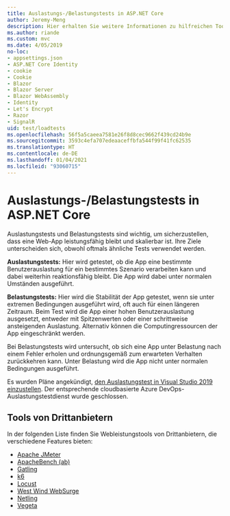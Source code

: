 ```yaml
---
title: Auslastungs-/Belastungstests in ASP.NET Core
author: Jeremy-Meng
description: Hier erhalten Sie weitere Informationen zu hilfreichen Tools und Ansätzen für Auslastungstests und Belastungstests für ASP.NET Core-Apps.
ms.author: riande
ms.custom: mvc
ms.date: 4/05/2019
no-loc:
- appsettings.json
- ASP.NET Core Identity
- cookie
- Cookie
- Blazor
- Blazor Server
- Blazor WebAssembly
- Identity
- Let's Encrypt
- Razor
- SignalR
uid: test/loadtests
ms.openlocfilehash: 56f5a5caeea7581e26f8d8cec9662f439cd24b9e
ms.sourcegitcommit: 3593c4efa707edeaaceffbfa544f99f41fc62535
ms.translationtype: HT
ms.contentlocale: de-DE
ms.lasthandoff: 01/04/2021
ms.locfileid: "93060715"
---
```

# <a name="aspnet-core-loadstress-testing"></a>Auslastungs-/Belastungstests in ASP.NET Core

Auslastungstests und Belastungstests sind wichtig, um sicherzustellen, dass eine Web-App leistungsfähig bleibt und skalierbar ist. Ihre Ziele unterscheiden sich, obwohl oftmals ähnliche Tests verwendet werden.

**Auslastungstests:** Hier wird getestet, ob die App eine bestimmte Benutzerauslastung für ein bestimmtes Szenario verarbeiten kann und dabei weiterhin reaktionsfähig bleibt. Die App wird dabei unter normalen Umständen ausgeführt.

**Belastungstests:** Hier wird die Stabilität der App getestet, wenn sie unter extremen Bedingungen ausgeführt wird, oft auch für einen längeren Zeitraum. Beim Test wird die App einer hohen Benutzerauslastung ausgesetzt, entweder mit Spitzenwerten oder einer schrittweise ansteigenden Auslastung. Alternativ können die Computingressourcen der App eingeschränkt werden.

Bei Belastungstests wird untersucht, ob sich eine App unter Belastung nach einem Fehler erholen und ordnungsgemäß zum erwarteten Verhalten zurückkehren kann. Unter Belastung wird die App nicht unter normalen Bedingungen ausgeführt.

Es wurden Pläne angekündigt, [den Auslastungstest in Visual Studio 2019 einzustellen](https://devblogs.microsoft.com/devops/cloud-based-load-testing-service-eol/). Der entsprechende cloudbasierte Azure DevOps-Auslastungstestdienst wurde geschlossen.

## <a name="third-party-tools"></a>Tools von Drittanbietern

In der folgenden Liste finden Sie Webleistungstools von Drittanbietern, die verschiedene Features bieten:

* [Apache JMeter](https://jmeter.apache.org/)
* [ApacheBench (ab)](https://httpd.apache.org/docs/2.4/programs/ab.html)
* [Gatling](https://gatling.io/)
* [k6](https://k6.io)
* [Locust](https://locust.io/)
* [West Wind WebSurge](https://websurge.west-wind.com/)
* [Netling](https://github.com/hallatore/Netling)
* [Vegeta](https://github.com/tsenart/vegeta)